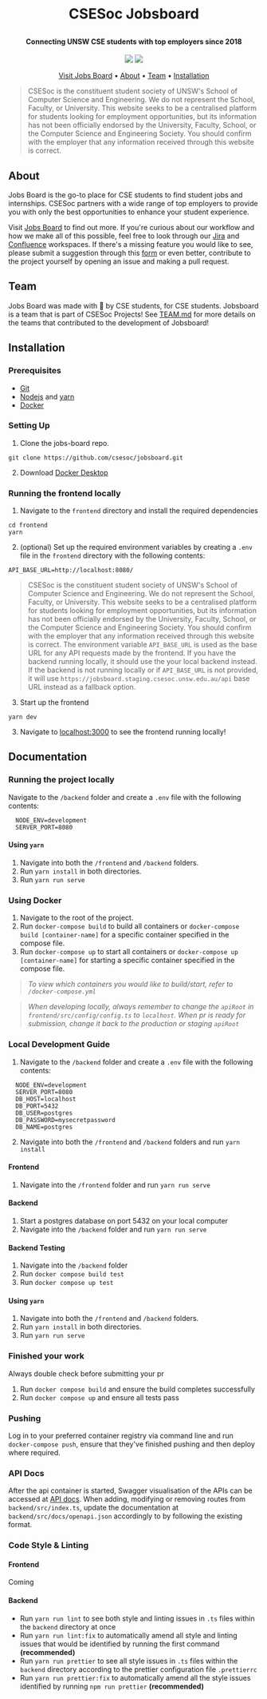 <div align='center'>
  <h1>CSESoc Jobsboard<h2>
  <h4>Connecting UNSW CSE students with top employers since 2018</h5>
  <p align="center">
    <img src="https://img.shields.io/badge/-CSESoc-blue" />
    <img src="https://img.shields.io/badge/License-MIT-green" />
  </p>
</div>
<p align="center">
  <a href="https://jobsboard.csesoc.unsw.edu.au/">Visit Jobs Board</a> •
  <a href="#about">About</a> •
  <a href="#team">Team</a> •
  <a href="#installation">Installation</a>
</p>

> CSESoc is the constituent student society of UNSW's School of Computer Science and Engineering. We do not represent the School, Faculty, or University. This website seeks to be a centralised platform for students looking for employment opportunities, but its information has not been officially endorsed by  the University, Faculty, School, or the Computer Science and Engineering Society.  You should confirm with the employer that any information received through this website is correct.

## About

Jobs Board is the go-to place for CSE students to find student jobs and internships. CSESoc partners with a wide range of top employers to provide you with only the best opportunities to enhance your student experience.

Visit [Jobs Board](https://jobsboard.csesoc.unsw.edu.au/) to find out more. If you're curious about our workflow and how we make all of this possible, feel free to look through our [Jira](https://compclub.atlassian.net/jira/software/projects/JOB/boards/28) and [Confluence](https://compclub.atlassian.net/wiki/spaces/JOB/overview?homepageId=2142864757) workspaces. If there's a missing feature you would like to see, please submit a suggestion through this [form](https://docs.google.com/forms/d/1qvWWyWX5TdjPi2vOndxmqLJ8_5iEMahLTBu_QyJhdFc/edit?usp=sharing) or even better, contribute to the project yourself by opening an issue and making a pull request.

## Team

Jobs Board was made with 🤍 by CSE students, for CSE students. Jobsboard is a team that is part of CSESoc Projects! See [TEAM.md](./TEAM.md) for more details on the teams that contributed to the development of Jobsboard!

## Installation
### Prerequisites
- [Git](https://github.com/git-guides/install-git)
- [Nodejs](https://nodejs.org/en/download/package-manager/) and [yarn](https://yarnpkg.com/)
- [Docker](https://www.docker.com/)

### Setting Up

1. Clone the jobs-board repo.
```
git clone https://github.com/csesoc/jobsboard.git
```
2. Download [Docker Desktop](https://www.docker.com/products/docker-desktop/)

### Running the frontend locally
1. Navigate to the `frontend` directory and install the required dependencies
```
cd frontend
yarn
```

2. (optional) Set up the required environment variables by creating a `.env` file in the `frontend` directory with the following contents:
```
API_BASE_URL=http://localhost:8080/
```

> CSESoc is the constituent student society of UNSW's School of Computer Science and Engineering. We do not represent the School, Faculty, or University. This website seeks to be a centralised platform for students looking for employment opportunities, but its information has not been officially endorsed by  the University, Faculty, School, or the Computer Science and Engineering Society.  You should confirm with the employer that any information
received through this website is correct.
The environment variable `API_BASE_URL` is used as the base URL for any API requests made by the frontend. If you have the backend running locally, it should use the your local backend instead. If the backend is not running locally or if `API_BASE_URL` is not provided, it will use `https://jobsboard.staging.csesoc.unsw.edu.au/api` base URL instead as a fallback option.

3. Start up the frontend
```
yarn dev
```

3. Navigate to [localhost:3000](http://localhost:3000/) to see the frontend running locally!

<h2 id="documentation">Documentation</h2>

### Running the project locally
Navigate to the `/backend` folder and create a `.env` file with the following contents:

```
  NODE_ENV=development
  SERVER_PORT=8080
```

#### Using `yarn`
1. Navigate into both the `/frontend` and `/backend` folders.
2. Run `yarn install` in both directories.
3. Run `yarn run serve`

### Using Docker
1. Navigate to the root of the project.
2. Run `docker-compose build` to build all containers or `docker-compose build [container-name]` for a specific container specified in the compose file.
3. Run `docker-compose up` to start all containers or `docker-compose up [container-name]` for starting a specific container specified in the compose file.

> *To view which containers you would like to build/start, refer to `/docker-compose.yml`*

>*When developing locally, always remember to change the `apiRoot` in `frontend/src/config/config.ts` to `localhost`. When pr is ready for submission, change it back to the production or staging `apiRoot`*

### Local Development Guide
1. Navigate to the `/backend` folder and create a `.env` file with the following contents:

```
  NODE_ENV=development
  SERVER_PORT=8080
  DB_HOST=localhost
  DB_PORT=5432
  DB_USER=postgres
  DB_PASSWORD=mysecretpassword
  DB_NAME=postgres
```

2. Navigate into both the `/frontend` and `/backend` folders and run `yarn install`

#### Frontend
1. Navigate into the `/frontend` folder and run `yarn run serve`

#### Backend
1. Start a postgres database on port 5432 on your local computer
2. Navigate into the `/backend` folder and run `yarn run serve`

####  Backend Testing
1. Navigate into the `/backend` folder
2. Run `docker compose build test`
3. Run `docker compose up test`

#### Using `yarn`
1. Navigate into both the `/frontend` and `/backend` folders.
2. Run `yarn install` in both directories.
3. Run `yarn run serve`

### Finished your work
Always double check before submitting your pr
1. Run `docker compose build` and ensure the build completes successfully
2. Run `docker compose up` and ensure all tests pass

### Pushing
Log in to your preferred container registry via command line and run `docker-compose push`, ensure that they've finished pushing and then deploy where required.

### API Docs
After the api container is started, Swagger visualisation of the APIs can be accessed at [API docs](http://localhost:8080/docs/).
When adding, modifying or removing routes from `backend/src/index.ts`, update the documentation at `backend/src/docs/openapi.json` accordingly to by following the existing format.

### Code Style & Linting
#### Frontend

Coming

#### Backend
- Run `yarn run lint` to see both style and linting issues in `.ts` files within the `backend` directory at once
- Run `yarn run lint:fix` to automatically amend all style and linting issues that would be identified by running the first command **(recommended)**
- Run `yarn run prettier` to see all style issues in `.ts` files within the `backend` directory according to the prettier configuration file `.prettierrc`
- Run `yarn run prettier:fix` to automatically amend all the style issues identified by running `npm run prettier` **(recommended)**
